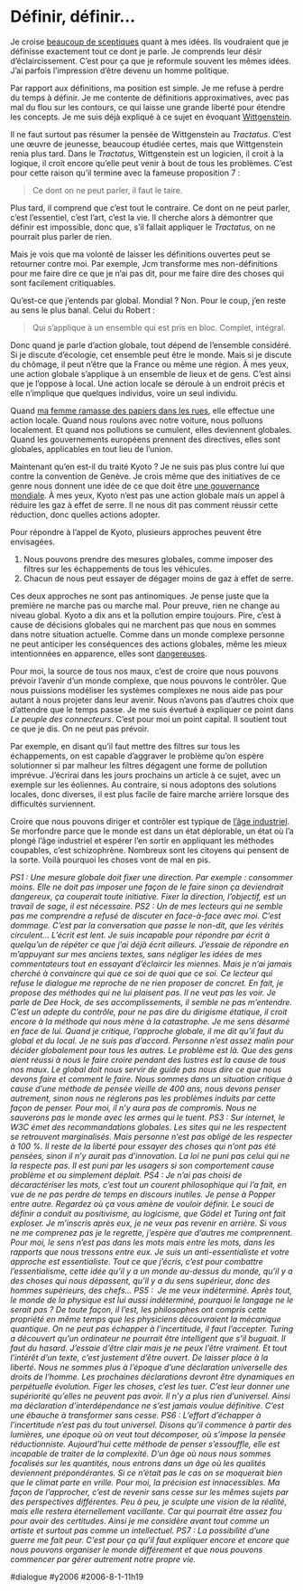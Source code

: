# Définir, définir…

Je croise [beaucoup de sceptiques](http://blpwebzine.blogs.com/champg/2006/07/freemen_dbat_cr.html#more) quant à mes idées. Ils voudraient que je définisse exactement tout ce dont je parle. Je comprends leur désir d’éclaircissement. C’est pour ça que je reformule souvent les mêmes idées. J’ai parfois l’impression d’être devenu un homme politique.

Par rapport aux définitions, ma position est simple. Je me refuse à perdre du temps à définir. Je me contente de définitions approximatives, avec pas mal du flou sur les contours, ce qui laisse une grande liberté pour étendre les concepts. Je me suis déjà expliqué à ce sujet en évoquant [Wittgenstein](../7/internet-comme-territoire-ter.md).

Il ne faut surtout pas résumer la pensée de Wittgenstein au *Tractatus*. C’est une œuvre de jeunesse, beaucoup étudiée certes, mais que Wittgenstein renia plus tard. Dans le *Tractatus*, Wittgenstein est un logicien, il croit à la logique, il croit encore qu’elle peut venir à bout de tous les problèmes. C’est pour cette raison qu’il termine avec la fameuse proposition 7 :

> Ce dont on ne peut parler, il faut le taire.

Plus tard, il comprend que c’est tout le contraire. Ce dont on ne peut parler, c’est l’essentiel, c’est l’art, c’est la vie. Il cherche alors à démontrer que définir est impossible, donc que, s’il fallait appliquer le *Tractatus,* on ne pourrait plus parler de rien.

Mais je vois que ma volonté de laisser les définitions ouvertes peut se retourner contre moi. Par exemple, Jcm transforme mes non-définitions pour me faire dire ce que je n’ai pas dit, pour me faire dire des choses qui sont facilement critiquables.

Qu’est-ce que j’entends par global. Mondial ? Non. Pour le coup, j’en reste au sens le plus banal. Celui du Robert :

> Qui s’applique à un ensemble qui est pris en bloc. Complet, intégral.

Donc quand je parle d’action globale, tout dépend de l’ensemble considéré. Si je discute d’écologie, cet ensemble peut être le monde. Mais si je discute du chômage, il peut n’être que la France ou même une région. À mes yeux, une action globale s’applique à un ensemble de lieux et de gens. C’est ainsi que je l’oppose à local. Une action locale se déroule à un endroit précis et elle n’implique que quelques individus, voire un seul individu.

Quand [ma femme ramasse des papiers dans les rues](../5/que-faire.md), elle effectue une action locale. Quand nous roulons avec notre voiture, nous polluons localement. Et quand nos pollutions se cumulent, elles deviennent globales. Quand les gouvernements européens prennent des directives, elles sont globales, applicables en tout lieu de l’union.

Maintenant qu’en est-il du traité Kyoto ? Je ne suis pas plus contre lui que contre la convention de Genève. Je crois même que des initiatives de ce genre nous donnent une idée de ce que doit être [une gouvernance mondiale](../7/interdependance-ou-etat.md). À mes yeux, Kyoto n’est pas une action globale mais un appel à réduire les gaz à effet de serre. Il ne nous dit pas comment réussir cette réduction, donc quelles actions adopter.

Pour répondre à l’appel de Kyoto, plusieurs approches peuvent être envisagées.

1. Nous pouvons prendre des mesures globales, comme imposer des filtres sur les échappements de tous les véhicules.
2. Chacun de nous peut essayer de dégager moins de gaz à effet de serre.

Ces deux approches ne sont pas antinomiques. Je pense juste que la première ne marche pas ou marche mal. Pour preuve, rien ne change au niveau global. Kyoto a dix ans et la pollution empire toujours. Pire, c’est à cause de décisions globales qui ne marchent pas que nous en sommes dans notre situation actuelle. Comme dans un monde complexe personne ne peut anticiper les conséquences des actions globales, même les mieux intentionnées en apparence, elles sont [dangereuses](../7/l%e2%80%99irresponsabilite-des-politiques-bis.md).

Pour moi, la source de tous nos maux, c’est de croire que nous pouvons prévoir l’avenir d’un monde complexe, que nous pouvons le contrôler. Que nous puissions modéliser les systèmes complexes ne nous aide pas pour autant à nous projeter dans leur avenir. Nous n’avons pas d’autres choix que d’attendre que le temps passe. Je me suis évertué à expliquer ce point dans *Le peuple des connecteurs*. C’est pour moi un point capital. Il soutient tout ce que je dis. On ne peut pas prévoir.

Par exemple, en disant qu’il faut mettre des filtres sur tous les échappements, on est capable d’aggraver le problème qu’on espère solutionner si par malheur les filtres dégagent une forme de pollution imprévue. J’écrirai dans les jours prochains un article à ce sujet, avec un exemple sur les éoliennes. Au contraire, si nous adoptons des solutions locales, donc diverses, il est plus facile de faire marche arrière lorsque des difficultés surviennent.

Croire que nous pouvons diriger et contrôler est typique de [l’âge industriel](../7/je-suis%e2%80%a6-pas-encore-un-freemen.md). Se morfondre parce que le monde est dans un état déplorable, un état où l’a plongé l’âge industriel et espérer l’en sortir en appliquant les méthodes coupables, c’est schizophrène. Nombreux sont les citoyens qui pensent de la sorte. Voilà pourquoi les choses vont de mal en pis.

*PS1 : Une mesure globale doit fixer une direction. Par exemple : consommer moins. Elle ne doit pas imposer une façon de le faire sinon ça deviendrait dangereux, ça couperait toute initiative. Fixer la direction, l’objectif, est un travail de sage, il est nécessaire.*
*PS2 : Un de mes lecteurs qui ne semble pas me comprendre a refusé de discuter en face-à-face avec moi. C’est dommage. C’est par la conversation que passe le non-dit, que les vérités circulent… L’écrit est lent. Je suis incapable pour répondre par écrit à quelqu’un de répéter ce que j’ai déjà écrit ailleurs. J’essaie de répondre en m’appuyant sur mes anciens textes, sans négliger les idées de mes commentateurs tout en essayant d’éclaircir les miennes. Mais je n’ai jamais cherché à convaincre qui que ce soi de quoi que ce soi.*
*Ce lecteur qui refuse le dialogue me reproche de ne rien proposer de concret. En fait, je propose des méthodes qui ne lui plaisent pas. Il ne veut pas les voir. Je parle de Dee Hock, de ses accomplissements, il semble ne pas m’entendre. C’est un adepte du contrôle, pour ne pas dire du dirigisme étatique, il croit encore à la méthode qui nous mène à la catastrophe. Je me sens désarmé en face de lui.*
*Quand je critique, l’approche globale, il me dit qu’il faut du global et du local. Je ne suis pas d’accord. Personne n’est assez malin pour décider globalement pour tous les autres. Le problème est là. Que des gens aient réussi à nous le faire croire pendant des lustres est la cause de tous nos maux. Le global doit nous servir de guide pas nous dire ce que nous devons faire et comment le faire.*
*Nous sommes dans un situation critique à cause d’une méthode de pensée vieille de 400 ans, nous devons penser autrement, sinon nous ne réglerons pas les problèmes induits par cette façon de penser. Pour moi, il n’y aura pas de compromis. Nous ne sauverons pas le monde avec les armes qui le tuent.*
*PS3 : Sur internet, le W3C émet des recommandations globales. Les sites qui ne les respectent se retrouvent marginalisés. Mais personne n’est pas obligé de les respecter à 100 %. Il reste de la liberté pour essayer des choses qui n’ont pas été pensées, sinon il n’y aurait pas d’innovation. La loi ne puni pas celui qui ne la respecte pas. Il est puni par les usagers si son comportement cause problème et ou simplement déplait.*
*PS4 : Je n’ai pas choisi de décaractériser les mots, c’est tout un courent philosophique qui l’a fait, en vue de ne pas perdre de temps en discours inutiles. Je pense à Popper entre autre. Regardez où ça vous amène de vouloir définir. Le souci de définir a conduit au positivisme, au logicisme, que Gödel et Turing ont fait exploser. Je m’inscris après eux, je ne veux pas revenir en arrière. Si vous ne me comprenez pas je le regrette, j’espère que d’autres me comprennent. Pour moi, le sens n’est pas dans les mots mais entre les mots, dans les rapports que nous tressons entre eux. Je suis un anti-essentialiste et votre approche est essentialiste. Tout ce que j’écris, c’est pour combattre l’essentialisme, cette idée qu’il y a un monde au-dessus du monde, qu’il y a des choses qui nous dépassent, qu’il y a du sens supérieur, donc des hommes supérieurs, des chefs…*
*PS5 :  Je me veux indéterminé. Après tout, le monde de la physique est lui aussi indéterminé, pourquoi le langage ne le serait pas ? De toute façon, il l’est, les philosophes ont compris cette propriété en même temps que les physiciens découvraient la mécanique quantique. On ne peut pas échapper à l’incertitude, il faut l’accepter. Turing a découvert qu’un ordinateur ne pourrait être intelligent que s’il buguait. Il faut du hasard.*
*J’essaie d’être clair mais je ne peux l’être vraiment. Et tout l’intérêt d’un texte, c’est justement d’être ouvert. De laisser place à la liberté. Nous ne sommes plus à l’époque d’une déclaration universelle des droits de l’homme. Les prochaines déclarations devront être dynamiques en perpétuelle évolution. Figer les choses, c’est les tuer. C’est leur donner une supériorité qu’elles ne peuvent pas avoir. Il n’y a plus rien d’universel. Ainsi ma déclaration d’interdépendance ne s’est jamais voulue définitive. C’est une ébauche à transformer sans cesse.*
*PS6 : L’effort d’échapper à l’incertitude n’est pas du tout universel. Disons qu’il commence à partir des lumières, une époque où on veut tout décomposer, où s’impose la pensée réductionniste. Aujourd’hui cette méthode de penser s’essouffle, elle est incapable de traiter de la complexité. D’un âge où nous nous sommes focalisés sur les quantités, nous entrons dans un âge où les qualités deviennent prépondérantes. Si ce n’était pas le cas on se moquerait bien que le climat parte en vrille.* 
*Pour moi, la précision est innacessibles. Ma façon de l’approcher, c’est de revenir sans cesse sur les mêmes sujets par des perspectives différentes. Peu à peu, je sculpte une vision de la réalité, mais elle restera éternellement vacillante. Car qui pourrait être assez fou pour avoir des certitudes. Ainsi je me considère avant tout comme un artiste et surtout pas comme un intellectuel.*
*PS7 : La possibilité d’une guerre me fait peur. C’est pour ça qu’il faut expliquer encore et encore que nous pouvons organiser le monde différement et que nous pouvons commencer par gérer autrement notre propre vie.*

#dialogue #y2006 #2006-8-1-11h19

